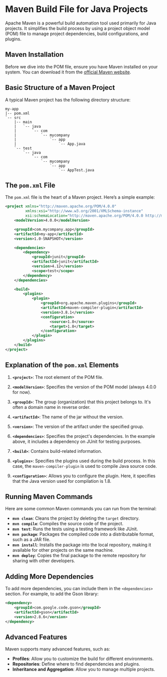 
# Maven Build File for Java Projects

Apache Maven is a powerful build automation tool used primarily for Java projects. It simplifies the build process by using a project object model (POM) file to manage project dependencies, build configurations, and plugins.

## Maven Installation

Before we dive into the POM file, ensure you have Maven installed on your system. You can download it from the [official Maven website](https://maven.apache.org/download.cgi).

## Basic Structure of a Maven Project

A typical Maven project has the following directory structure:

```
my-app
|-- pom.xml
`-- src
    |-- main
    |   `-- java
    |       `-- com
    |           `-- mycompany
    |               `-- app
    |                   `-- App.java
    `-- test
        `-- java
            `-- com
                `-- mycompany
                    `-- app
                        `-- AppTest.java
```

## The `pom.xml` File

The `pom.xml` file is the heart of a Maven project. Here’s a simple example:

```xml
<project xmlns="http://maven.apache.org/POM/4.0.0"
         xmlns:xsi="http://www.w3.org/2001/XMLSchema-instance"
         xsi:schemaLocation="http://maven.apache.org/POM/4.0.0 http://maven.apache.org/xsd/maven-4.0.0.xsd">
    <modelVersion>4.0.0</modelVersion>

    <groupId>com.mycompany.app</groupId>
    <artifactId>my-app</artifactId>
    <version>1.0-SNAPSHOT</version>

    <dependencies>
        <dependency>
            <groupId>junit</groupId>
            <artifactId>junit</artifactId>
            <version>4.12</version>
            <scope>test</scope>
        </dependency>
    </dependencies>

    <build>
        <plugins>
            <plugin>
                <groupId>org.apache.maven.plugins</groupId>
                <artifactId>maven-compiler-plugin</artifactId>
                <version>3.8.1</version>
                <configuration>
                    <source>1.8</source>
                    <target>1.8</target>
                </configuration>
            </plugin>
        </plugins>
    </build>
</project>
```

## Explanation of the `pom.xml` Elements

1. **`<project>`**: The root element of the POM file.

2. **`<modelVersion>`**: Specifies the version of the POM model (always 4.0.0 for now).

3. **`<groupId>`**: The group (organization) that this project belongs to. It's often a domain name in reverse order.

4. **`<artifactId>`**: The name of the jar without the version.

5. **`<version>`**: The version of the artifact under the specified group.

6. **`<dependencies>`**: Specifies the project's dependencies. In the example above, it includes a dependency on JUnit for testing purposes.

7. **`<build>`**: Contains build-related information.

8. **`<plugins>`**: Specifies the plugins used during the build process. In this case, the `maven-compiler-plugin` is used to compile Java source code.

9. **`<configuration>`**: Allows you to configure the plugin. Here, it specifies that the Java version used for compilation is 1.8.

## Running Maven Commands

Here are some common Maven commands you can run from the terminal:

- **`mvn clean`**: Cleans the project by deleting the `target` directory.
- **`mvn compile`**: Compiles the source code of the project.
- **`mvn test`**: Runs the tests using a testing framework like JUnit.
- **`mvn package`**: Packages the compiled code into a distributable format, such as a JAR file.
- **`mvn install`**: Installs the package into the local repository, making it available for other projects on the same machine.
- **`mvn deploy`**: Copies the final package to the remote repository for sharing with other developers.

## Adding More Dependencies

To add more dependencies, you can include them in the `<dependencies>` section. For example, to add the Gson library:

```xml
<dependency>
    <groupId>com.google.code.gson</groupId>
    <artifactId>gson</artifactId>
    <version>2.8.6</version>
</dependency>
```

## Advanced Features

Maven supports many advanced features, such as:

- **Profiles**: Allow you to customize the build for different environments.
- **Repositories**: Define where to find dependencies and plugins.
- **Inheritance and Aggregation**: Allow you to manage multiple projects.
